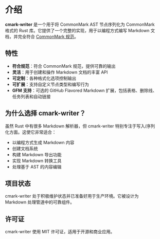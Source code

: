 # 介绍

**cmark-writer** 是一个用于将 CommonMark AST 节点序列化为 CommonMark 格式的 Rust 库。它提供了一个完整的实现，用于以编程方式编写 Markdown 文档，并完全符合 [CommonMark 规范](https://spec.commonmark.org/)。

## 特性

- **符合规范**：符合 CommonMark 规范，提供可靠的输出
- **灵活**：用于创建和操作 Markdown 文档的丰富 API
- **可定制**：各种格式化选项控制输出
- **可扩展**：支持自定义节点类型和编写行为
- **GFM 支持**：可选的 GitHub Flavored Markdown 扩展，包括表格、删除线、任务列表和自动链接

## 为什么选择 cmark-writer？

虽然 Rust 中有很多 Markdown 解析器，但 cmark-writer 特别专注于写入/序列化方面。这使它非常适合：

- 以编程方式生成 Markdown 内容
- 创建文档系统
- 构建 Markdown 导出功能
- 实现 Markdown 转换工具
- 处理基于 AST 的内容编辑

## 项目状态

cmark-writer 处于积极维护状态并已准备好用于生产环境。它被设计为 Markdown 处理管道中的可靠组件。

## 许可证

cmark-writer 使用 MIT 许可证，适用于开源和商业应用。
